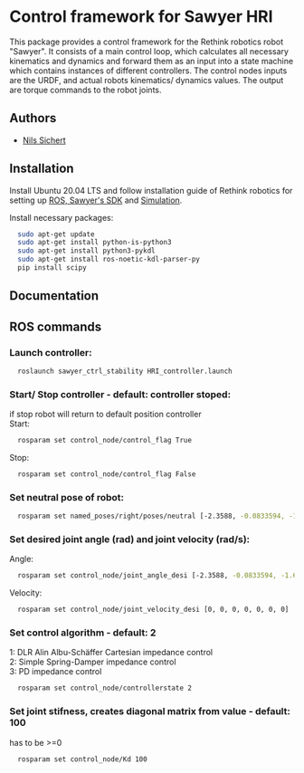 
# Control framework for Sawyer HRI

This package provides a control framework for the Rethink robotics robot "Sawyer". It consists of a main control loop, which calculates all necessary kinematics and dynamics and forward them as an input into a state machine which contains instances of different controllers. The control nodes inputs are the URDF, and actual robots kinematics/ dynamics values. The output are torque commands to the robot joints.


## Authors

- [Nils Sichert](https://www.github.com/nils-sichert)


## Installation

Install Ubuntu 20.04 LTS and follow installation guide of Rethink robotics for setting up [ROS, Sawyer's SDK](https://support.rethinkrobotics.com/support/solutions/articles/80000980134-workstation-setup) and [Simulation](https://support.rethinkrobotics.com/support/solutions/articles/80000980381-gazebo-tutorial).

Install necessary packages:
```bash
  sudo apt-get update
  sudo apt-get install python-is-python3
  sudo apt-get install python3-pykdl
  sudo apt-get install ros-noetic-kdl-parser-py
  pip install scipy
```
    
## Documentation


## ROS commands

### Launch controller:
```bash
  roslaunch sawyer_ctrl_stability HRI_controller.launch
```

### Start/ Stop controller - default: controller stoped:
if stop robot will return to default position controller\
Start:
```bash
  rosparam set control_node/control_flag True
```
Stop:
```bash
  rosparam set control_node/control_flag False
```
### Set neutral pose of robot:
```bash
  rosparam set named_poses/right/poses/neutral [-2.3588, -0.0833594, -1.625, -2.2693, -2.98359, -0.234008,  0.10981]
```

### Set desired joint angle (rad) and joint velocity (rad/s):
Angle:
```bash
  rosparam set control_node/joint_angle_desi [-2.3588, -0.0833594, -1.625, -2.2693, -2.98359, -0.234008,  0.10981]
```
Velocity:
```bash
  rosparam set control_node/joint_velocity_desi [0, 0, 0, 0, 0, 0, 0]
```

### Set control algorithm - default: 2 
1: DLR Alin Albu-Schäffer Cartesian impedance control\
2: Simple Spring-Damper impedance control\
3: PD impedance control

```bash
  rosparam set control_node/controllerstate 2
```

### Set joint stifness, creates diagonal matrix from value - default: 100 
has to be >=0

```bash
  rosparam set control_node/Kd 100
```

